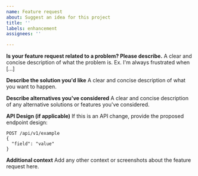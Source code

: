```yaml
---
name: Feature request
about: Suggest an idea for this project
title: ''
labels: enhancement
assignees: ''

---
```


**Is your feature request related to a problem? Please describe.**
A clear and concise description of what the problem is. Ex. I'm always frustrated when [...]

**Describe the solution you'd like**
A clear and concise description of what you want to happen.

**Describe alternatives you've considered**
A clear and concise description of any alternative solutions or features you've considered.

**API Design (if applicable)**
If this is an API change, provide the proposed endpoint design:

```http
POST /api/v1/example
{
  "field": "value"
}
```

**Additional context**
Add any other context or screenshots about the feature request here.